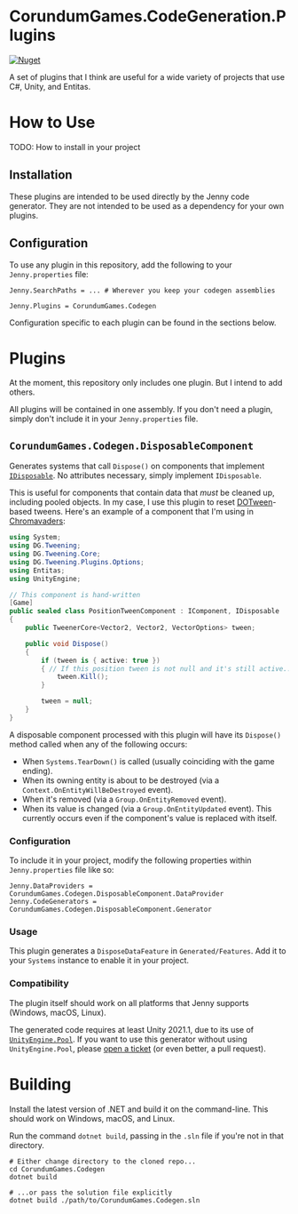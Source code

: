 # CorundumGames.CodeGeneration.Plugins

[![Nuget](https://img.shields.io/nuget/v/CorundumGames.Codegen?style=for-the-badge)](https://www.nuget.org/packages/CorundumGames.Codegen)

A set of plugins that I think are useful for a wide variety of projects that use C#, Unity, and Entitas.

# How to Use

TODO: How to install in your project

## Installation

These plugins are intended to be used directly by the Jenny code generator. They are not intended to be used as a
dependency for your own plugins.

## Configuration

To use any plugin in this repository, add the following to your `Jenny.properties` file:

```properties
Jenny.SearchPaths = ... # Wherever you keep your codegen assemblies

Jenny.Plugins = CorundumGames.Codegen
```

Configuration specific to each plugin can be found in the sections below.

# Plugins

At the moment, this repository only includes one plugin. But I intend to add others.

All plugins will be contained in one assembly. If you don't need a plugin, simply don't include it in your `Jenny.properties`
file.

## `CorundumGames.Codegen.DisposableComponent`

Generates systems that call `Dispose()` on components that implement [`IDisposable`](https://docs.microsoft.com/en-us/dotnet/api/system.idisposable?view=netstandard-2.1).
No attributes necessary, simply implement `IDisposable`.

This is useful for components that contain data that *must* be cleaned up, including pooled objects.
In my case, I use this plugin to reset [DOTween](http://dotween.demigiant.com/)-based tweens. Here's an example of a
component that I'm using in [Chromavaders](https://corundum.games):

```csharp
using System;
using DG.Tweening;
using DG.Tweening.Core;
using DG.Tweening.Plugins.Options;
using Entitas;
using UnityEngine;

// This component is hand-written
[Game]
public sealed class PositionTweenComponent : IComponent, IDisposable
{
    public TweenerCore<Vector2, Vector2, VectorOptions> tween;

    public void Dispose()
    {
        if (tween is { active: true })
        { // If this position tween is not null and it's still active...
            tween.Kill();
        }

        tween = null;
    }
}
```

A disposable component processed with this plugin will have its `Dispose()` method called when any of the following occurs:

- When `Systems.TearDown()` is called (usually coinciding with the game ending).
- When its owning entity is about to be destroyed (via a `Context.OnEntityWillBeDestroyed` event).
- When it's removed (via a `Group.OnEntityRemoved` event).
- When its value is changed (via a `Group.OnEntityUpdated` event). This currently occurs even if the component's value is replaced with itself.

### Configuration

To include it in your project, modify the following properties within `Jenny.properties` file like so:

```properties
Jenny.DataProviders = CorundumGames.Codegen.DisposableComponent.DataProvider
Jenny.CodeGenerators = CorundumGames.Codegen.DisposableComponent.Generator
```

### Usage

This plugin generates a `DisposeDataFeature` in `Generated/Features`. Add it to your `Systems` instance to enable it in your project.

### Compatibility

The plugin itself should work on all platforms that Jenny supports (Windows, macOS, Linux).

The generated code requires at least Unity 2021.1, due to its use of [`UnityEngine.Pool`](https://docs.unity3d.com/2022.1/Documentation/ScriptReference/Pool.ObjectPool_1).
If you want to use this generator without using `UnityEngine.Pool`, please [open a ticket](/issues) (or even better, a pull request).

# Building

Install the latest version of .NET and build it on the command-line. This should work on Windows, macOS, and Linux.

Run the command `dotnet build`, passing in the `.sln` file if you're not in that directory.

```shell
# Either change directory to the cloned repo...
cd CorundumGames.Codegen
dotnet build

# ...or pass the solution file explicitly
dotnet build ./path/to/CorundumGames.Codegen.sln
```
